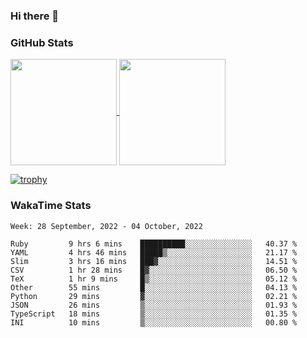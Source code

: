 ### Hi there 👋

### GitHub Stats

<a href="https://github.com/anuraghazra/github-readme-stats">
  <img align="center" height="170px" src="https://github-readme-stats.vercel.app/api/top-langs/?username=tksfjt1024&layout=compact&count_private=true&show_icons=true&show_icons=true&theme=graywhite" />
</a>
<a href="https://github.com/anuraghazra/github-readme-stats">
  <img align="center" height="170px" src="https://github-readme-stats.vercel.app/api?username=tksfjt1024&count_private=true&show_icons=true&show_icons=true&theme=graywhite" />
</a>

[![trophy](https://github-profile-trophy.vercel.app/?username=tksfjt1024)](https://github.com/ryo-ma/github-profile-trophy)

### WakaTime Stats

<!--START_SECTION:waka-->
```text
Week: 28 September, 2022 - 04 October, 2022

Ruby         9 hrs 6 mins    ██████████░░░░░░░░░░░░░░░   40.37 % 
YAML         4 hrs 46 mins   █████▒░░░░░░░░░░░░░░░░░░░   21.17 % 
Slim         3 hrs 16 mins   ███▓░░░░░░░░░░░░░░░░░░░░░   14.51 % 
CSV          1 hr 28 mins    █▓░░░░░░░░░░░░░░░░░░░░░░░   06.50 % 
TeX          1 hr 9 mins     █▒░░░░░░░░░░░░░░░░░░░░░░░   05.12 % 
Other        55 mins         █░░░░░░░░░░░░░░░░░░░░░░░░   04.13 % 
Python       29 mins         ▓░░░░░░░░░░░░░░░░░░░░░░░░   02.21 % 
JSON         26 mins         ▒░░░░░░░░░░░░░░░░░░░░░░░░   01.93 % 
TypeScript   18 mins         ▒░░░░░░░░░░░░░░░░░░░░░░░░   01.35 % 
INI          10 mins         ▒░░░░░░░░░░░░░░░░░░░░░░░░   00.80 % 
```
<!--END_SECTION:waka-->
